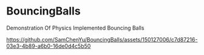 # BouncingBalls
Demonstration Of Physics Implemented Bouncing Balls





https://github.com/SamChenYu/BouncingBalls/assets/150127006/c7d87216-03e3-4b89-a6b0-16de0d4c5b50


